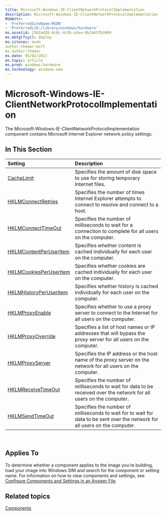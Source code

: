 ```yaml
---
title: Microsoft-Windows-IE-ClientNetworkProtocolImplementation
description: Microsoft-Windows-IE-ClientNetworkProtocolImplementation
MSHAttr:
- 'PreferredSiteName:MSDN'
- 'PreferredLib:/library/windows/hardware'
ms.assetid: 2362ad26-4c8c-4c5b-a3ee-8b2a63fb3069
ms.mktglfcycl: deploy
ms.sitesec: msdn
author:themar-msft
ms.author:themar
ms.date: 05/02/2017
ms.topic: article
ms.prod: windows-hardware
ms.technology: windows-oem
---
```

# Microsoft-Windows-IE-ClientNetworkProtocolImplementation

The Microsoft-Windows-IE-ClientNetworkProtocolImplementation component contains Microsoft Internet Explorer network policy settings.

## In This Section

| Setting                 | Description                                                                           |
|:------------------------|:--------------------------------------------------------------------------------------|
| [CacheLimit](microsoft-windows-ie-clientnetworkprotocolimplementation-cachelimit.md) | Specifies the amount of disk space to use for storing temporary Internet files. |
| [HKLMConnectRetries](microsoft-windows-ie-clientnetworkprotocolimplementation-hklmconnectretries.md) | Specifies the number of times Internet Explorer attempts to connect to resolve and connect to a host. |
| [HKLMConnectTimeOut](microsoft-windows-ie-clientnetworkprotocolimplementation-hklmconnecttimeout.md) | Specifies the number of milliseconds to wait for a connection to complete for all users on the computer. |
| [HKLMContentPerUserItem](microsoft-windows-ie-clientnetworkprotocolimplementation-hklmcontentperuseritem.md) | Specifies whether content is cached individually for each user on the computer. |
| [HKLMCookiesPerUserItem](microsoft-windows-ie-clientnetworkprotocolimplementation-hklmcookiesperuseritem.md) | Specifies whether cookies are cached individually for each user on the computer. |
| [HKLMHistoryPerUserItem](microsoft-windows-ie-clientnetworkprotocolimplementation-hklmhistoryperuseritem.md) | Specifies whether history is cached individually for each user on the computer. |
| [HKLMProxyEnable](microsoft-windows-ie-clientnetworkprotocolimplementation-hklmproxyenable.md) | Specifies whether to use a proxy server to connect to the Internet for all users on the computer. |
| [HKLMProxyOverride](microsoft-windows-ie-clientnetworkprotocolimplementation-hklmproxyoverride.md) | Specifies a list of host names or IP addresses that will bypass the proxy server for all users on the computer. |
| [HKLMProxyServer](microsoft-windows-ie-clientnetworkprotocolimplementation-hklmproxyserver.md) | Specifies the IP address or the host name of the proxy server on the network for all users on the computer. |
| [HKLMReceiveTimeOut](microsoft-windows-ie-clientnetworkprotocolimplementation-hklmreceivetimeout.md) | Specifies the number of milliseconds to wait for data to be received over the network for all users on the computer. |
| [HKLMSendTimeOut](microsoft-windows-ie-clientnetworkprotocolimplementation-hklmsendtimeout.md) | Specifies the number of milliseconds to wait for to wait for data to be sent over the network for all users on the computer. |
 
## Applies To

To determine whether a component applies to the image you’re building, load your image into Windows SIM and search for the component or setting name. For information on how to view components and settings, see [Configure Components and Settings in an Answer File](https://docs.microsoft.com/en-us/windows-hardware/customize/desktop/wsim/configure-components-and-settings-in-an-answer-file).

## Related topics

[Components](components-b-unattend.md)

